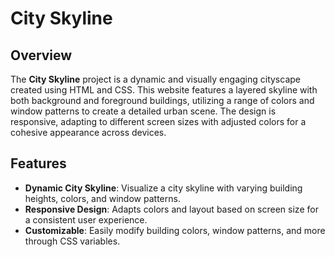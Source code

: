 # City Skyline

## Overview

The **City Skyline** project is a dynamic and visually engaging cityscape created using HTML and CSS. This website features a layered skyline with both background and foreground buildings, utilizing a range of colors and window patterns to create a detailed urban scene. The design is responsive, adapting to different screen sizes with adjusted colors for a cohesive appearance across devices.

## Features

- **Dynamic City Skyline**: Visualize a city skyline with varying building heights, colors, and window patterns.
- **Responsive Design**: Adapts colors and layout based on screen size for a consistent user experience.
- **Customizable**: Easily modify building colors, window patterns, and more through CSS variables.
